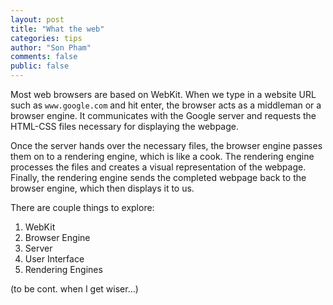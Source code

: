```yaml
---
layout: post
title: "What the web"
categories: tips
author: "Son Pham"
comments: false
public: false
---
```


Most web browsers are based on WebKit. When we type in a website URL such as `www.google.com` and hit enter, the browser acts as a middleman or a browser engine. It communicates with the Google server and requests the HTML-CSS files necessary for displaying the webpage.

Once the server hands over the necessary files, the browser engine passes them on to a rendering engine, which is like a cook. The rendering engine processes the files and creates a visual representation of the webpage. Finally, the rendering engine sends the completed webpage back to the browser engine, which then displays it to us.

There are couple things to explore:  

1. WebKit  
2. Browser Engine  
3. Server
4. User Interface
5. Rendering Engines

(to be cont. when I get wiser...)
